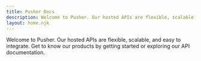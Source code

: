 ```yaml
---
title: Pusher Docs
description: Welcome to Pusher. Our hosted APIs are flexible, scalable, and easy to integrate. Get to know our products by getting started or exploring our API documentation.
layout: home.njk
---
```


Welcome to Pusher. Our hosted APIs are flexible, scalable, and easy to integrate. Get to know our products by getting started or exploring our API documentation.
